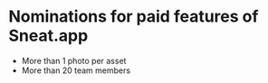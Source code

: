 # Nominations for paid features of Sneat.app

- More than 1 photo per asset
- More than 20 team members
